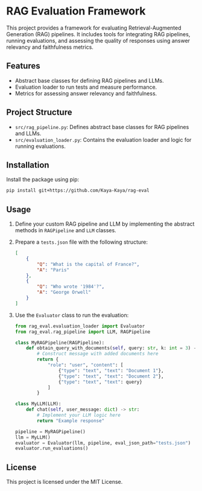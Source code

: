 # RAG Evaluation Framework

This project provides a framework for evaluating Retrieval-Augmented Generation (RAG) pipelines. It includes tools for integrating RAG pipelines, running evaluations, and assessing the quality of responses using answer relevancy and faithfulness metrics.

## Features

- Abstract base classes for defining RAG pipelines and LLMs.
- Evaluation loader to run tests and measure performance.
- Metrics for assessing answer relevancy and faithfulness.

## Project Structure

- `src/rag_pipeline.py`: Defines abstract base classes for RAG pipelines and LLMs.
- `src/evaluation_loader.py`: Contains the evaluation loader and logic for running evaluations.

## Installation

Install the package using pip:
```bash
pip install git+https://github.com/Kaya-Kaya/rag-eval
```

## Usage

1. Define your custom RAG pipeline and LLM by implementing the abstract methods in `RAGPipeline` and `LLM` classes.

2. Prepare a `tests.json` file with the following structure:
   ```json
   [
       {
           "Q": "What is the capital of France?",
           "A": "Paris"
       },
       {
           "Q": "Who wrote '1984'?",
           "A": "George Orwell"
       }
   ]
   ```

3. Use the `Evaluator` class to run the evaluation:
   ```python
   from rag_eval.evaluation_loader import Evaluator
   from rag_eval.rag_pipeline import LLM, RAGPipeline

   class MyRAGPipeline(RAGPipeline):
       def obtain_query_with_documents(self, query: str, k: int = 3) -> dict:
           # Construct message with added documents here
           return {
               "role": "user", "content": [
                   {"type": "text", "text": "Document 1"}, 
                   {"type": "text", "text": "Document 2"},
                   {"type": "text", "text": query}
               ]
           }

   class MyLLM(LLM):
       def chat(self, user_message: dict) -> str:
           # Implement your LLM logic here
           return "Example response"

   pipeline = MyRAGPipeline()
   llm = MyLLM()
   evaluator = Evaluator(llm, pipeline, eval_json_path="tests.json")
   evaluator.run_evaluations()
   ```

## License

This project is licensed under the MIT License.
